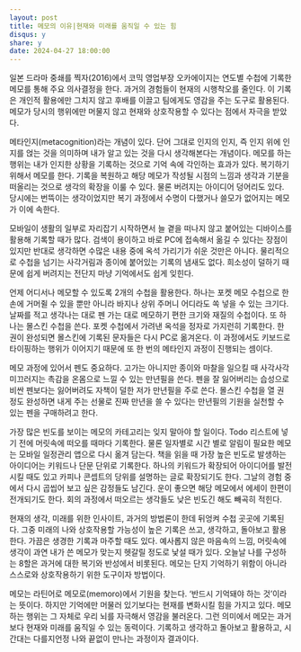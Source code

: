 ```yaml
---
layout: post
title: 메모의 이유|현재와 미래를 움직일 수 있는 힘
disqus: y
share: y
date: 2024-04-27 18:00:00
---
```


일본 드라마 중쇄를 찍자(2016)에서 코믹 영업부장 오카에이지는 연도별 수첩에 기록한 메모를 통해 주요 의사결정을 한다. 과거의 경험들이 현재의 시행착오를 줄인다. 이 기록은 개인적 활용에만 그치지 않고 후배를 이끌고 팀에게도 영감을 주는 도구로 활용된다. 메모가 당시의 행위에만 머물지 않고 현재와 상호작용할 수 있다는 점에서 자극을 받았다.



메타인지(metacognition)라는 개념이 있다. 단어 그대로 인지의 인지, 즉 인지 위에 인지를 얹는 것을 의미하며 내가 알고 있는 것을 다시 생각해본다는 개념이다. 메모를 하는 행위는 내가 인지한 상황을 기록하는 것으로 기억 속에 각인하는 효과가 있다. 복기하기 위해서 메모를 한다. 기록을 복원하고 해당 메모가 작성될 시점의 느낌과 생각과 기분을 떠올리는 것으로 생각의 확장을 이룰 수 있다. 물론 버려지는 아이디어 덩어리도 있다. 당시에는 번뜩이는 생각이었지만 복기 과정에서 수명이 다했거나 쓸모가 없어지는 메모가 이에 속한다.  



모바일이 생활의 일부로 자리잡기 시작하면서 늘 곁을 떠나지 않고 붙어있는 디바이스를 활용해 기록할 때가 많다. 검색이 용이하고 바로 PC에 접속해서 옮길 수 있다는 장점이 있지만 반대로 생각하면 수많은 내용 중에 옥석 가리기가 쉬운 것만은 아니다. 물리적으로 수첩을 넘기는 사각거림과 종이에 붙어있는 기록의 냄새도 없다. 희소성이 덜하기 때문에 쉽게 버려지는 전단지 마냥 기억에서도 쉽게 잊힌다.



언제 어디서나 메모할 수 있도록 2개의 수첩을 활용한다. 하나는 포켓 메모 수첩으로 한 손에 거머쥘 수 있을 뿐만 아니라 바지나 상위 주머니 어디라도 쏙 넣을 수 있는 크기다. 날짜를 적고 생각나는 대로 펜 가는 대로 메모하기 편한 크기와 재질의 수첩이다. 또 하나는 몰스킨 수첩을 쓴다. 포켓 수첩에서 가려낸 옥석을 정자로 가지런히 기록한다. 한 권이 완성되면 몰스킨에 기록된 문자들은 다시 PC로 옮겨온다. 이 과정에서도 키보드로 타이핑하는 행위가 이어지기 때문에 또 한 번의 메타인지 과정이 진행되는 셈이다.



메모 과정에 있어서 펜도 중요하다. 고가는 아니지만 종이와 마찰을 일으킬 때 사각사각 미끄러지는 촉감을 온몸으로 느낄 수 있는 만년필을 쓴다. 펜을 잘 잃어버리는 습성으로 비싼 펜보다는 잃어버려도 자책이 덜한 저가 만년필을 주로 쓴다. 몰스킨 수첩을 열 권 정도 완성하면 내게 주는 선물로 진짜 만년을 쓸 수 있다는 만년필의 기원을 실천할 수 있는 펜을 구매하려고 한다.



가장 많은 빈도를 보이는 메모의 카테고리는 잊지 말아야 할 일이다. Todo 리스트에 넣기 전에 머릿속에 떠오를 때마다 기록한다. 물론 일자별로 시간 별로 알림이 필요한 메모는 모바일 일정관리 앱으로 다시 옮겨 담는다. 책을 읽을 때 가장 높은 빈도로 발생하는 아이디어는 키워드나 단문 단위로 기록한다. 하나의 키워드가 확장되어 아이디어를 발전시킬 때도 있고 카피나 콘셉트의 당위를 설명하는 글로 확장되기도 한다. 그날의 경험 중에서 다시 곱씹어 보고 싶은 감정들도 남긴다. 운이 좋으면 해당 메모에서 에세이 한편이 전개되기도 한다. 회의 과정에서 떠오르는 생각들도 낮은 빈도긴 해도 빼곡히 적힌다.



현재의 생각, 미래를 위한 인사이트, 과거의 방법론이 한데 뒤엉켜 수첩 곳곳에 기록된다. 그중 미래의 나와 상호작용할 가능성이 높은 기록은 쓰고, 생각하고, 돌아보고 활용한다. 가끔은 생경한 기록과 마주할 때도 있다. 예사롭지 않은 마음속의 느낌, 머릿속에 생각이 과연 내가 쓴 메모가 맞는지 헷갈릴 정도로 낯설 때가 있다. 오늘날 나를 구성하는 8할은 과거에 대한 복기와 반성에서 비롯된다. 메모는 단지 기억하기 위함이 아니라 스스로와 상호작용하기 위한 도구이자 방법이다.



메모는 라틴어로 메모로(memoro)에서 기원을 찾는다. ‘반드시 기억돼야 하는 것’이라는 뜻이다. 하지만 기억에만 머물러 있기보다는 현재를 변화시킬 힘을 가지고 있다. 메모하는 행위는 그 자체로 우리 뇌를 자극해서 영감을 불러온다. 그런 의미에서 메모는 과거보다 현재와 미래를 움직일 수 있는 동력이다. 기록하고 생각하고 돌아보고 활용하고, 시간대는 다를지언정 나와 끝없이 만나는 과정이자 결과이다.
